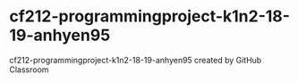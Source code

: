 # cf212-programmingproject-k1n2-18-19-anhyen95
cf212-programmingproject-k1n2-18-19-anhyen95 created by GitHub Classroom
